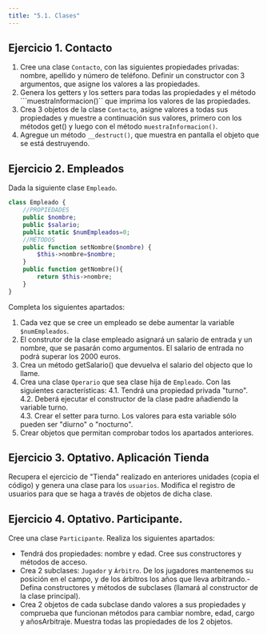 ```yaml
---
title: "5.1. Clases"
---
```



## Ejercicio 1. Contacto

1. Cree una clase ```Contacto```, con las siguientes propiedades privadas: nombre, apellido y número de teléfono. Definir un constructor con 3
argumentos, que asigne los valores a las propiedades.
2. Genera los getters y los setters para todas las propiedades y el método ```muestraInformacion()`` que imprima los valores de las propiedades. 
3. Crea 3 objetos de la clase ```Contacto```, asigne valores a todas sus propiedades y muestre a continuación sus valores, primero con los métodos get() y luego con el método ```muestraInformacion()```.
4. Agregue un método ```__destruct()```, que muestra en pantalla el objeto que se está destruyendo.

## Ejercicio 2. Empleados

Dada la siguiente clase ```Empleado```. 
```php 
class Empleado {
    //PROPIEDADES
    public $nombre;
    public $salario;
    public static $numEmpleados=0;
    //MÉTODOS
    public function setNombre($nombre) {
        $this->nombre=$nombre;  
    }
    public function getNombre(){
        return $this->nombre;
    }
}
```
Completa los siguientes apartados: 
1. Cada vez que se cree un empleado se debe aumentar la variable ```$numEmpleados```. 
2. El construtor de la clase empleado asignará un salario de entrada y un nombre, que se pasarán como argumentos. El salario de entrada no podrá superar los 2000 euros.
3. Crea un método getSalario() que devuelva el salario del objecto que lo llame.
4. Crea una clase ```Operario``` que sea clase hija de ```Empleado```. Con las siguientes características: 
    4.1. Tendrá una propiedad privada "turno".  
    4.2. Deberá ejecutar el constructor de la clase padre añadiendo la variable turno.  
    4.3. Crear el setter para turno.  Los valores para esta variable sólo pueden ser "diurno" o "nocturno".  
5. Crear objetos que permitan comprobar todos los apartados anteriores.

## Ejercicio 3. Optativo. Aplicación Tienda 

Recupera el ejercicio de "Tienda" realizado en anteriores unidades (copia el código) y genera una clase para los ```usuarios```. Modifica el registro de usuarios para que se haga a través de objetos de dicha clase. 


## Ejercicio 4. Optativo. Participante. 

Cree una clase ```Participante```.  Realiza los siguientes apartados: 
- Tendrá dos propiedades: nombre y edad. Cree sus constructores y métodos de acceso. 
- Crea 2 subclases: ```Jugador``` y ```Árbitro```. De los jugadores mantenemos su posición en el campo, y de los árbitros los años que lleva arbitrando.- Defina constructores y métodos de subclases (llamará al constructor de la clase principal). 
- Crea 2 objetos de cada subclase dando valores a sus propiedades y comprueba que funcionan métodos para cambiar nombre, edad, cargo y añosArbitraje. Muestra todas las propiedades de los 2 objetos.


